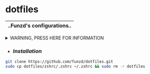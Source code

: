 # dotfiles 
|  ..Funzd's configurations.. |
|:--:|

<details>
  <summary markdown="span">WARNING, PRESS HERE FOR INFORMATION</summary>
  <table>
    <tbody>
      <tr>
        <td>
          <img src="https://w7.pngwing.com/pngs/103/656/png-transparent-warning-sign-exclamation-mark-in-red-triangle-alert-warning-message-computer-warning-digital-warning-thumbnail.png"/>
        </td>
        <td>
          <ul>
           <li> Before doing the installation, make sure you have installed the zsh, git, npm shell.
          from terminal you can use the one you want (I use guake terminal, but that is my own choice)</li>
          </ul>
          </td>
</table>
</details>
  
- ### *Installation*
```bash
git clone https://github.com/funzd/dotfiles.git
sudo cp dotfiles/zshrc/.zshrc ~/.zshrc && sudo rm -r dotfiles
```
